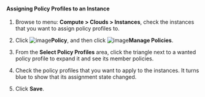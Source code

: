 #### Assigning Policy Profiles to an Instance

1. Browse to menu: **Compute > Clouds > Instances**, check the instances that you want to assign policy profiles to.

2. Click ![image](../images/1941.png)**Policy**, and then click ![image](../images/1851.png)**Manage Policies**.

3. From the **Select Policy Profiles** area, click the triangle next to a wanted policy profile to expand it and see its member policies.

4. Check the policy profiles that you want to apply to the instances. It turns blue to show that its assignment state changed.

5. Click **Save**.
